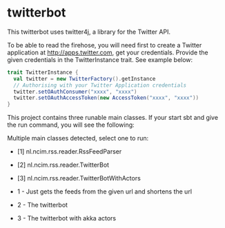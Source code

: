 # twitterbot


This twitterbot uses twitter4j, a library for the Twitter API.

To be able to read the firehose, you will need first to create a Twitter application at http://apps.twitter.com, get your credentials.
Provide the given credentials in the TwitterInstance trait. See example below:

```scala
trait TwitterInstance {
  val twitter = new TwitterFactory().getInstance
  // Authorising with your Twitter Application credentials
  twitter.setOAuthConsumer("xxxx", "xxxx")
  twitter.setOAuthAccessToken(new AccessToken("xxxx", "xxxx"))
}
```

This project contains three runable main classes. If your start sbt and give the run command, you will see the following:

Multiple main classes detected, select one to run:

 * [1] nl.ncim.rss.reader.RssFeedParser
 * [2] nl.ncim.rss.reader.TwitterBot
 * [3] nl.ncim.rss.reader.TwitterBotWithActors
 
 * 1 - Just gets the feeds from the given url and shortens the url
 * 2 - The twitterbot
 * 3 - The twitterbot with akka actors